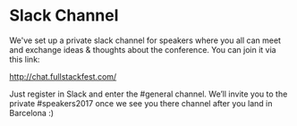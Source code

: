 # Slack Channel

We've set up a private slack channel for speakers where you all can meet and exchange ideas & thoughts about the conference. You can join it via this link:

http://chat.fullstackfest.com/

Just register in Slack and enter the #general channel. We’ll invite you to the private #speakers2017 once we see you there channel after you land in Barcelona :)


